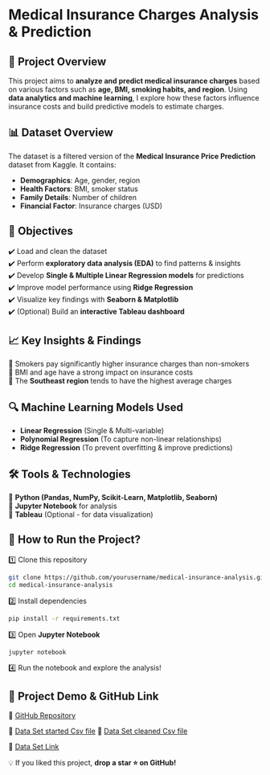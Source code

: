 # **Medical Insurance Charges Analysis & Prediction**

## **📌 Project Overview**

This project aims to **analyze and predict medical insurance charges** based on various factors such as **age, BMI, smoking habits, and region**. Using **data analytics and machine learning**, I explore how these factors influence insurance costs and build predictive models to estimate charges.

## **📊 Dataset Overview**

The dataset is a filtered version of the **Medical Insurance Price Prediction** dataset from Kaggle. It contains:

-   **Demographics**: Age, gender, region
-   **Health Factors**: BMI, smoker status
-   **Family Details**: Number of children
-   **Financial Factor**: Insurance charges (USD)

## **🎯 Objectives**

✔️ Load and clean the dataset  
✔️ Perform **exploratory data analysis (EDA)** to find patterns & insights  
✔️ Develop **Single & Multiple Linear Regression models** for predictions  
✔️ Improve model performance using **Ridge Regression**  
✔️ Visualize key findings with **Seaborn & Matplotlib**  
✔️ (Optional) Build an **interactive Tableau dashboard**

## **📈 Key Insights & Findings**

🔹 Smokers pay significantly higher insurance charges than non-smokers  
🔹 BMI and age have a strong impact on insurance costs  
🔹 The **Southeast region** tends to have the highest average charges

## **🔍 Machine Learning Models Used**

-   **Linear Regression** (Single & Multi-variable)
-   **Polynomial Regression** (To capture non-linear relationships)
-   **Ridge Regression** (To prevent overfitting & improve predictions)

## **🛠️ Tools & Technologies**

📌 **Python (Pandas, NumPy, Scikit-Learn, Matplotlib, Seaborn)**  
📌 **Jupyter Notebook** for analysis  
📌 **Tableau** (Optional - for data visualization)

## **🚀 How to Run the Project?**

1️⃣ Clone this repository

```bash
git clone https://github.com/yourusername/medical-insurance-analysis.git
cd medical-insurance-analysis
```

2️⃣ Install dependencies

```bash
pip install -r requirements.txt
```

3️⃣ Open **Jupyter Notebook**

```bash
jupyter notebook
```

4️⃣ Run the notebook and explore the analysis!

## **📌 Project Demo & GitHub Link**

<!-- 🔗 [Tableau Dashboard (if applicable)](your_tableau_link_here)   -->

🔗 [GitHub Repository](https://github.com/imadbenmadi/Medical-Insurance-Price-Prediction)

🔗 [Data Set started Csv file](https://github.com/imadbenmadi/Medical-Insurance-Price-Prediction/blob/main/data/Medical_insurance.csv)
🔗 [Data Set cleaned Csv file](https://github.com/imadbenmadi/Medical-Insurance-Price-Prediction/blob/main/data/cleaned_data.csv)

🔗 [Data Set Link](https://www.kaggle.com/datasets/harishkumardatalab/medical-insurance-price-prediction?resource=download)

💡 If you liked this project, **drop a star ⭐ on GitHub!**
